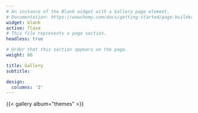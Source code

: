 ```yaml
---
# An instance of the Blank widget with a Gallery page element.
# Documentation: https://wowchemy.com/docs/getting-started/page-builder/
widget: blank
active: flase
# This file represents a page section.
headless: true

# Order that this section appears on the page.
weight: 66

title: Gallery
subtitle:

design:
  columns: '2'
---
```


{{< gallery album="themes" >}}
